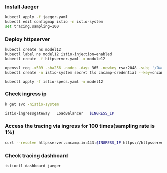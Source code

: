 ### Install Jaeger

```sh
kubectl apply -f jaeger.yaml
kubectl edit configmap istio -n istio-system
set tracing.sampling=100
```

### Deploy httpserver

```sh
kubectl create ns model12
kubectl label ns model12 istio-injection=enabled
kubectl create -f httpserver.yaml -n module12

openssl req -x509 -sha256 -nodes -days 365 -newkey rsa:2048 -subj '/O=cncamp Inc./CN=*.cncamp.io' -keyout cncamp.io.key -out cncamp.io.crt
kubectl create -n istio-system secret tls cncamp-credential --key=cncamp.io.key --cert=cncamp.io.crt

kubectl apply -f istio-specs.yaml -n model12
```

### Check ingress ip

```sh
k get svc -nistio-system

istio-ingressgateway   LoadBalancer   $INGRESS_IP
```

### Access the tracing via ingress for 100 times(sampling rate is 1%)

```sh
curl --resolve httpsserver.cncamp.io:443:$INGRESS_IP https://httpsserver.cncamp.io/service0 -v -k
```

### Check tracing dashboard

```sh
istioctl dashboard jaeger
```

